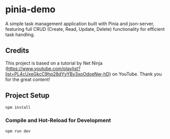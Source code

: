 # pinia-demo
A simple task management application built with Pinia and json-server, featuring full CRUD (Create, Read, Update, Delete) functionality for efficient task handling.

## Credits
This project is based on a tutorial by Net Ninja (https://www.youtube.com/playlist?list=PL4cUxeGkcC9hp28dYyYBy3xoOdoeNw-hD) on YouTube. Thank you for the great content!

## Project Setup
```sh
npm install
```

### Compile and Hot-Reload for Development
```sh
npm run dev
```

